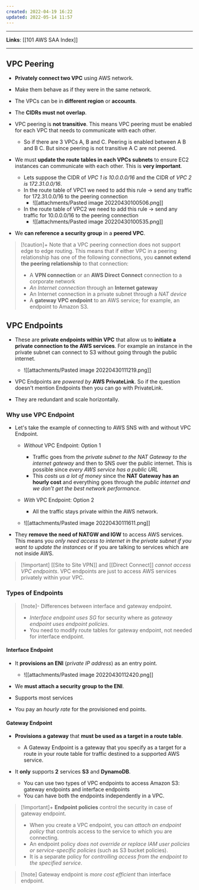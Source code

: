 ```yaml
---
created: 2022-04-19 16:22
updated: 2022-05-14 11:57
---
```

---
**Links**: [[101 AWS SAA Index]]

---
## VPC Peering 
- **Privately connect two VPC** using AWS network.
- Make them behave as if they were in the same network.
- The VPCs can be in **different region** or **accounts**.
- The **CIDRs must not overlap**.
- VPC peering is **not transitive**. This means VPC peering must be enabled for each VPC that needs to communicate with each other. 
	- So if there are 3 VPCs A, B and C. Peering is enabled between A B and B C. But since peering is not transitive A C are not peered.

- We must **update the route tables in each VPCs subnets** to ensure EC2 instances can communicate with each other. This is **very important**.
   
	- Lets suppose the CIDR of *VPC 1 is 10.0.0.0/16* and the CIDR of *VPC 2 is 172.31.0.0/16*.
    - In the route table of VPC1 we need to add this rule → send any traffic for 172.31.0.0/16 to the peering connection
		- ![[attachments/Pasted image 20220430100506.png]]
    - In the route table of VPC2 we need to add this rule → send any traffic for 10.0.0.0/16 to the peering connection
		- ![[attachments/Pasted image 20220430100535.png]]

- We **can reference a security group** in a **peered VPC**. 

> [!caution]+ Note that a VPC peering connection does not support edge to edge routing. This means that if either VPC in a peering relationship has one of the following connections, you **cannot extend the peering relationship** to that connection:
> - A **VPN connection** or an **AWS Direct Connect** connection to a corporate network
> - *An Internet connection* through an **Internet gateway**
> - An Internet connection in a private subnet through a *NAT device*
> - A **gateway VPC endpoint** to an AWS service; for example, an endpoint to Amazon S3.

## VPC Endpoints
- These are **private endpoints within VPC** that allow us to **initiate a private connection to the AWS services**. For example an instance in the private subnet can connect to S3 without going through the public internet.
	- ![[attachments/Pasted image 20220430111219.png]]

- VPC Endpoints are *powered by* **AWS PrivateLink**. So if the question doesn't mention Endpoints then you can go with PrivateLink.
- They are redundant and scale horizontally.

### Why use VPC Endpoint
- Let's take the example of connecting to AWS SNS with and without VPC Endpoint.
	- *Without* VPC Endpoint: Option 1
	    - Traffic goes from the *private subnet to the NAT Gateway to the internet gateway* and then to SNS over the public internet. This is possible since *every AWS service has a public URL*
	    - This *costs us a lot of money* since the **NAT Gateway has an hourly cost** and everything goes through the *public internet and we don’t get the best network performance*.
	
	- *With* VPC Endpoint: Option 2
	    - All the traffic stays private within the AWS network.

	- ![[attachments/Pasted image 20220430111611.png]]
    
- They **remove the need of NATGW and IGW** to access AWS services. This means you *only need access to internet in the private subnet if you want to update the instances* or if you are talking to services which are not inside AWS.

> [!important] [[Site to Site VPN]] and [[Direct Connect]] *cannot access VPC endpoints*. VPC endpoints are just to access AWS services privately within your VPC.

### Types of Endpoints
> [!note]- Differences between interface and gateway endpoint.
> - *Interface endpoint uses SG* for security where as *gateway endpoint uses endpoint policies*.
> - You need to modify route tables for gateway endpoint, not needed for interface endpoint.

#### Interface Endpoint
- It **provisions an ENI** (*private IP address*) as an entry point. 
	- ![[attachments/Pasted image 20220430112420.png]]

- We **must attach a security group to the ENI**.
- Supports most services
- You pay an *hourly rate* for the provisioned end points.

#### Gateway Endpoint
- **Provisions a gateway** that **must be used as a target in a route table**.
	- A Gateway Endpoint is a gateway that you specify as a target for a route in your route table for traffic destined to a supported AWS service. 

- It **only** supports **2** services **S3** and **DynamoDB**.
	- You can use two types of VPC endpoints to access Amazon S3: gateway endpoints and interface endpoints
	- You can have both the endpoints independently in a VPC.

> [!important]+ **Endpoint policies** control the security in case of gateway endpoint.
> - When you create a VPC endpoint, you can *attach an endpoint policy* that controls access to the service to which you are connecting.  
> - An endpoint policy *does not override or replace IAM user policies or service-specific policies* (such as S3 bucket policies). 
> - It is a separate policy for *controlling access from the endpoint to the specified service*.

> [!note] Gateway endpoint is *more cost efficient* than interface endpoint.